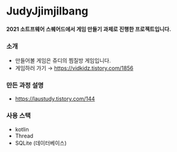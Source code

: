 # JudyJjimjilbang

#### 2021 소트프웨어 스퀘어드에서 게임 만들기 과제로 진행한 프로젝트입니다.

### 소개
- 만들어볼 게임은 쥬디의 찜질방 게임입니다.
- 게임하러 가기 → https://vidkidz.tistory.com/1856

### 만든 과정 설명
- https://laustudy.tistory.com/144

### 사용 스택
- kotlin
- Thread
- SQLite (데이터베이스)
